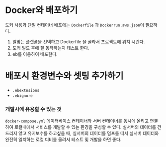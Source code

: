# Docker와 배포하기

도커 사용과 단일 컨테이너 배포에는 `Dockerfile` 과 `Dockerrun.aws.json`이 필요하다.
1. 알맞는 플랫폼을 선택하고 Dockerfile 을 골라서 프로젝트에 위치 시킨다.
2. 도커 빌드 후에 잘 동작하는지 테스트 한다.
3. eb를 이용하여 배포한다.


# 배포시 환경변수와 셋팅 추가하기
- `.ebextnsions`
- `.ebignore`

### 개발시에 유용할 수 있는 것
`docker-compose.yml` 데이터베이스 컨테이너와 서버 컨테이너를 동시에 올리고 연결하여 로컬내에서 서비스를 개발할 수 있는 환경을 구성할 수 있다. 실서버의 데이터를 건드리지 않고 유지보수를 하고싶을 때, 실서버의 데이터를 덤프를 떠서 실서버 데이터와 완전히 일치하는 로컬 디비를 올려서 테스트 및 개발을 하면 좋다.
